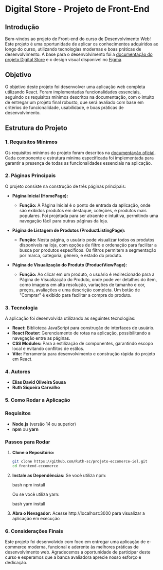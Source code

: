 # Digital Store - Projeto de Front-End

## Introdução

Bem-vindos ao projeto de Front-end do curso de Desenvolvimento Web! Este projeto é uma oportunidade de aplicar os conhecimentos adquiridos ao longo do curso, utilizando tecnologias modernas e boas práticas de desenvolvimento. A base para o desenvolvimento foi a [documentação do projeto Digital Store](https://github.com/digitalcollegebr/projeto-digital-store) e o design visual disponível no [Figma](https://www.figma.com/design/cfb4F7ZXMFQmvmTn3PKI4z/DRIP-STORE---DIGITAL-COLLEGE?node-id=22-30).

## Objetivo

O objetivo deste projeto foi desenvolver uma aplicação web completa utilizando React. Foram implementadas funcionalidades essenciais, seguindo os requisitos mínimos descritos na documentação, com o intuito de entregar um projeto final robusto, que será avaliado com base em critérios de funcionalidade, usabilidade, e boas práticas de desenvolvimento.

## Estrutura do Projeto

### 1. Requisitos Mínimos

Os requisitos mínimos do projeto foram descritos na [documentação oficial](https://github.com/digitalcollegebr/projeto-digital-store). Cada componente e estrutura mínima especificada foi implementada para garantir a presença de todas as funcionalidades essenciais na aplicação.

### 2. Páginas Principais

O projeto consiste na construção de três páginas principais:

- **Página Inicial (HomePage):**
  - **Função:** A Página Inicial é o ponto de entrada da aplicação, onde são exibidos produtos em destaque, coleções, e produtos mais populares. Foi projetada para ser atraente e intuitiva, permitindo uma navegação fácil para outras páginas da loja.
  
- **Página de Listagem de Produtos (ProductListingPage):**
  - **Função:** Nesta página, o usuário pode visualizar todos os produtos disponíveis na loja, com opções de filtro e ordenação para facilitar a busca por produtos específicos. Os filtros permitem a segmentação por marca, categoria, gênero, e estado do produto.
  
- **Página de Visualização do Produto (ProductViewPage):**
  - **Função:** Ao clicar em um produto, o usuário é redirecionado para a Página de Visualização do Produto, onde pode ver detalhes do item, como imagens em alta resolução, variações de tamanho e cor, preços, avaliações e uma descrição completa. Um botão de "Comprar" é exibido para facilitar a compra do produto.

### 3. Tecnologia

A aplicação foi desenvolvida utilizando as seguintes tecnologias:

- **React:** Biblioteca JavaScript para construção de interfaces de usuário.
- **React Router:** Gerenciamento de rotas na aplicação, possibilitando a navegação entre as páginas.
- **CSS Modules:** Para a estilização de componentes, garantindo escopo local e evitando conflitos de estilos.
- **Vite:** Ferramenta para desenvolvimento e construção rápida do projeto em React.

### 4. Autores

- **Elias David Oliveira Sousa**
- **Ruth Siqueira Carvalho**

### 5. Como Rodar a Aplicação

### Requisitos

- **Node.js** (versão 14 ou superior)
- **npm** ou **yarn**

### Passos para Rodar

1. **Clone o Repositório:**

   ```bash
   git clone https://github.com/Ruth-sc/projeto-eccomerce-iel.git
   cd frontend-eccomerce

2. **Instale as Dependências:**
    Se você utiliza npm:

    bash
    npm install

    Ou se você utiliza yarn:

    bash
    yarn install

3. **Abra o Nevagador:**
    Acesse http://localhost:3000 para visualizar a aplicação em execução

### 6. Considerações Finais
Este projeto foi desenvolvido com foco em entregar uma aplicação de e-commerce moderna, funcional e aderente às melhores práticas de desenvolvimento web. Agradecemos a oportunidade de participar deste curso e esperamos que a banca avaliadora aprecie nosso esforço e dedicação.